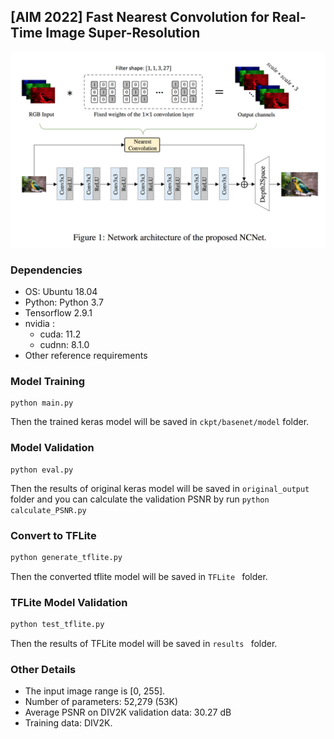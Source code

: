 ## [AIM 2022] Fast Nearest Convolution for Real-Time Image Super-Resolution

![ts](figs/ts.png)

### Dependencies
- OS: Ubuntu 18.04
- Python: Python 3.7
- Tensorflow 2.9.1
- nvidia :
   - cuda: 11.2
   - cudnn: 8.1.0
- Other reference requirements


### Model Training
```python3
python main.py
```
Then the trained keras model will be saved in ```ckpt/basenet/model``` folder.

### Model Validation
```python3
python eval.py
```
Then the results of original keras model will be saved in ```original_output``` folder and you can calculate the validation PSNR by run ```python calculate_PSNR.py```

### Convert to TFLite
``` bash
python generate_tflite.py
```
Then the converted tflite model will be saved in ```TFLite ``` folder.

### TFLite Model Validation
``` bash
python test_tflite.py
```
Then the results of TFLite model will be saved in ```results ``` folder.



### Other Details

* The input image range is [0, 255].
* Number of parameters: 52,279 (53K)
* Average PSNR on DIV2K validation data: 30.27 dB
* Training data: DIV2K.